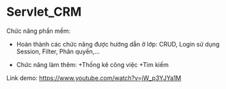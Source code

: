 # Servlet_CRM
Chức năng phần mềm:
- Hoàn thành các chức năng được hướng dẫn ở lớp: CRUD, Login sử dụng Session, Filter, Phân quyền,...

- Chức năng làm thêm:
+Thống kê công việc
+Tìm kiếm 

Link demo: https://www.youtube.com/watch?v=jW_p3YJYa1M
